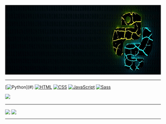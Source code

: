 <a href="https://niel-conradie.github.io/">
  <img src="https://github.com/niel-conradie/niel-conradie/raw/main/images/banner.jpg" width="100%" height="225px">
</a>

---

[![Python](https://img.shields.io/badge/Python-0d1117?style=for-the-badge&logo=python&logoColor=0d1117?)](#)
[![HTML](https://img.shields.io/badge/HTML-0d1117?style=for-the-badge&logo=html5&logoColor=E34F26)](#)
[![CSS](https://img.shields.io/badge/CSS-0d1117?style=for-the-badge&logo=css3&logoColor=1572B6)](#)
[![JavaScript](https://img.shields.io/badge/JavaScript-0d1117?style=for-the-badge&logo=javascript&logoColor=F7DF1E)](#)
[![Sass](https://img.shields.io/badge/Sass-0d1117?style=for-the-badge&logo=sass&logoColor=CC6699)](#)

<picture>
  <source
    srcset="https://img.shields.io/badge/Sass-30363d?style=for-the-badge&logo=sass&logoColor=cc6699"
    media="(prefers-color-scheme: dark)"
  />
  <source
    srcset="https://img.shields.io/badge/Sass-d0d7de?style=for-the-badge&logo=sass&logoColor=cc6699"
    media="(prefers-color-scheme: light), (prefers-color-scheme: no-preference)"
  />
  <img src="https://img.shields.io/badge/" />
</picture>

---

<!-- Github Stats -->
<picture>
  <source
    srcset="https://github-readme-stats.vercel.app/api?username=niel-conradie&theme=transparent&title_color=f0f6fc&text_color=f0f6fc&border_color=30363d"
    media="(prefers-color-scheme: dark)"
  />
  <source
    srcset="https://github-readme-stats.vercel.app/api?username=niel-conradie&theme=transparent&title_color=1f2328&text_color=1f2328&border_color=d0d7de"
    media="(prefers-color-scheme: light), (prefers-color-scheme: no-preference)"
  />
  <img height=200 align="center" src="https://github-readme-stats.vercel.app/api?username=niel-conradie" />
</picture>

<!-- Top Languages -->
<picture>
  <source
    srcset="https://github-readme-stats.vercel.app/api/top-langs/?username=niel-conradie&theme=transparent&layout=compact&langs_count=8&card_width=320&title_color=f0f6fc&text_color=f0f6fc&border_color=30363d"
    media="(prefers-color-scheme: dark)"
  />
  <source
    srcset="https://github-readme-stats.vercel.app/api/top-langs/?username=niel-conradie&theme=transparent&layout=compact&langs_count=8&card_width=320&title_color=1f2328&text_color=1f2328&border_color=d0d7de"
    media="(prefers-color-scheme: light), (prefers-color-scheme: no-preference)"
  />
  <img height=200 align="center" src="https://github-readme-stats.vercel.app/api/top-langs?username=niel-conradie&layout=compact&langs_count=8&card_width=320" />
</picture>

---
